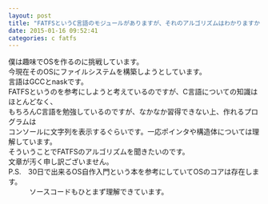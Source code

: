 ```yaml
---
layout: post
title: "FATFSというC言語のモジュールがありますが、それのアルゴリズムはわかりますか？"
date: 2015-01-16 09:52:41
categories: c fatfs
---
```

<p>僕は趣味でOSを作るのに挑戦しています。<br>
今現在そのOSにファイルシステムを構築しようとしています。<br>
言語はGCCとnaskです。<br>
FATFSというのを参考にしようと考えているのですが、C言語についての知識はほとんどなく、<br>
もちろんC言語を勉強しているのですが、なかなか習得できない上、作れるプログラムは<br>
コンソールに文字列を表示するぐらいです。一応ポインタや構造体については理解しています。<br>
そういうことでFATFSのアルゴリズムを聞きたいのです。<br>
文章が汚く申し訳ございません。<br>
P.S.　30日で出来るOS自作入門という本を参考にしていてOSのコアは存在します。<br>
　　　ソースコードもひとまず理解できています。</p>
